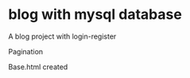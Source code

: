 # blog with mysql database

A blog project with login-register

Pagination

Base.html created






